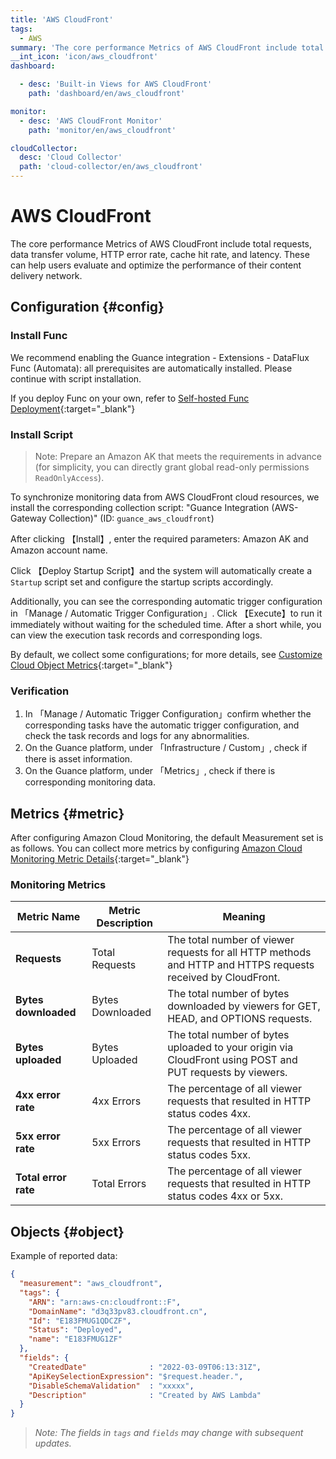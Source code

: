 ```yaml
---
title: 'AWS CloudFront'
tags: 
  - AWS
summary: 'The core performance Metrics of AWS CloudFront include total requests, data transfer volume, HTTP error rate, cache hit rate, and latency. These can help users evaluate and optimize the performance of their content delivery network.'
__int_icon: 'icon/aws_cloudfront'
dashboard:

  - desc: 'Built-in Views for AWS CloudFront'
    path: 'dashboard/en/aws_cloudfront'

monitor:
  - desc: 'AWS CloudFront Monitor'
    path: 'monitor/en/aws_cloudfront'

cloudCollector:
  desc: 'Cloud Collector'
  path: 'cloud-collector/en/aws_cloudfront'
---
```


<!-- markdownlint-disable MD025 -->
# AWS CloudFront
<!-- markdownlint-enable -->

The core performance Metrics of AWS CloudFront include total requests, data transfer volume, HTTP error rate, cache hit rate, and latency. These can help users evaluate and optimize the performance of their content delivery network.

## Configuration {#config}

### Install Func

We recommend enabling the Guance integration - Extensions - DataFlux Func (Automata): all prerequisites are automatically installed. Please continue with script installation.

If you deploy Func on your own, refer to [Self-hosted Func Deployment](https://func.guance.com/doc/script-market-guance-integration/){:target="_blank"}

### Install Script

> Note: Prepare an Amazon AK that meets the requirements in advance (for simplicity, you can directly grant global read-only permissions `ReadOnlyAccess`).

To synchronize monitoring data from AWS CloudFront cloud resources, we install the corresponding collection script: "Guance Integration (AWS-Gateway Collection)" (ID: `guance_aws_cloudfront`)

After clicking 【Install】, enter the required parameters: Amazon AK and Amazon account name.

Click 【Deploy Startup Script】and the system will automatically create a `Startup` script set and configure the startup scripts accordingly.

Additionally, you can see the corresponding automatic trigger configuration in 「Manage / Automatic Trigger Configuration」. Click 【Execute】to run it immediately without waiting for the scheduled time. After a short while, you can view the execution task records and corresponding logs.

By default, we collect some configurations; for more details, see [Customize Cloud Object Metrics](https://func.guance.com/doc/script-market-guance-aws-cloudfront/){:target="_blank"}

### Verification

1. In 「Manage / Automatic Trigger Configuration」confirm whether the corresponding tasks have the automatic trigger configuration, and check the task records and logs for any abnormalities.
2. On the Guance platform, under 「Infrastructure / Custom」, check if there is asset information.
3. On the Guance platform, under 「Metrics」, check if there is corresponding monitoring data.

## Metrics {#metric}
After configuring Amazon Cloud Monitoring, the default Measurement set is as follows. You can collect more metrics by configuring [Amazon Cloud Monitoring Metric Details](https://docs.aws.amazon.com/AmazonCloudFront/latest/DeveloperGuide/viewing-cloudfront-metrics.html#monitoring-console.distributions-additional){:target="_blank"}

### Monitoring Metrics

| Metric Name      | Metric Description             | Meaning                        |
| --------------- | ---------------------- | --------------------------- |
| **Requests** | Total Requests            | The total number of viewer requests for all HTTP methods and HTTP and HTTPS requests received by CloudFront. |
| **Bytes downloaded** | Bytes Downloaded | The total number of bytes downloaded by viewers for GET, HEAD, and OPTIONS requests. |
| **Bytes uploaded** | Bytes Uploaded | The total number of bytes uploaded to your origin via CloudFront using POST and PUT requests by viewers. |
| **4xx error rate** | 4xx Errors | The percentage of all viewer requests that resulted in HTTP status codes 4xx. |
| **5xx error rate** | 5xx Errors | The percentage of all viewer requests that resulted in HTTP status codes 5xx. |
| **Total error rate** | Total Errors | The percentage of all viewer requests that resulted in HTTP status codes 4xx or 5xx. |

## Objects {#object}

Example of reported data:

```json
{
  "measurement": "aws_cloudfront",
  "tags": {
    "ARN": "arn:aws-cn:cloudfront::F",
    "DomainName": "d3q33pv83.cloudfront.cn",
    "Id": "E183FMUG1QDCZF",
    "Status": "Deployed",
    "name": "E183FMUG1ZF"
  },
  "fields": {
    "CreatedDate"              : "2022-03-09T06:13:31Z",
    "ApiKeySelectionExpression": "$request.header.",
    "DisableSchemaValidation"  : "xxxxx",
    "Description"              : "Created by AWS Lambda"
  }
}


```

> *Note: The fields in `tags` and `fields` may change with subsequent updates.*